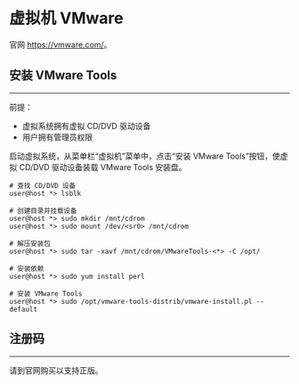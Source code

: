 # 虚拟机 VMware

官网 <https://vmware.com/>。

## 安装 VMware Tools
---

前提：

*   虚拟系统拥有虚拟 CD/DVD 驱动设备
*   用户拥有管理员权限

启动虚拟系统，从菜单栏“虚拟机”菜单中，点击“安装 VMware Tools”按钮，使虚拟 CD/DVD 驱动设备装载 VMware Tools 安装盘。

```fish
# 查找 CD/DVD 设备
user@host *> lsblk

# 创建目录并挂载设备
user@host *> sudo mkdir /mnt/cdrom
user@host *> sudo mount /dev/<sr0> /mnt/cdrom

# 解压安装包
user@host *> sudo tar -xavf /mnt/cdrom/VMwareTools-<*> -C /opt/

# 安装依赖
user@host *> sudo yum install perl

# 安装 VMware Tools
user@host *> sudo /opt/vmware-tools-distrib/vmware-install.pl --default
```

## 注册码
---

请到官网购买以支持正版。
